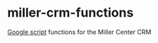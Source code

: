 # miller-crm-functions

[Google script](https://www.google.com/script/start/) functions for the Miller Center CRM 
